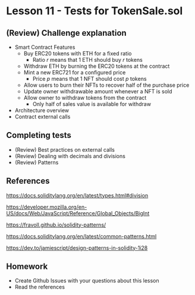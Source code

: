 # Lesson 11 - Tests for TokenSale.sol

## (Review) Challenge explanation

* Smart Contract Features
  * Buy ERC20 tokens with ETH for a fixed ratio
    * Ratio _r_ means that 1 ETH should buy _r_ tokens
  * Withdraw ETH by burning the ERC20 tokens at the contract
  * Mint a new ERC721 for a configured price
    * Price _p_ means that 1 NFT should cost _p_ tokens
  * Allow users to burn their NFTs to recover half of the purchase price
  * Update owner withdrawable amount whenever a NFT is sold
  * Allow owner to withdraw tokens from the contract
    * Only half of sales value is available for withdraw
* Architecture overview
* Contract external calls

## Completing tests

* (Review) Best practices on external calls
* (Review) Dealing with decimals and divisions
* (Review) Patterns

## References

<https://docs.soliditylang.org/en/latest/types.html#division>

<https://developer.mozilla.org/en-US/docs/Web/JavaScript/Reference/Global_Objects/BigInt>

<https://fravoll.github.io/solidity-patterns/>

<https://docs.soliditylang.org/en/latest/common-patterns.html>

<https://dev.to/jamiescript/design-patterns-in-solidity-1i28>

## Homework

* Create Github Issues with your questions about this lesson
* Read the references
